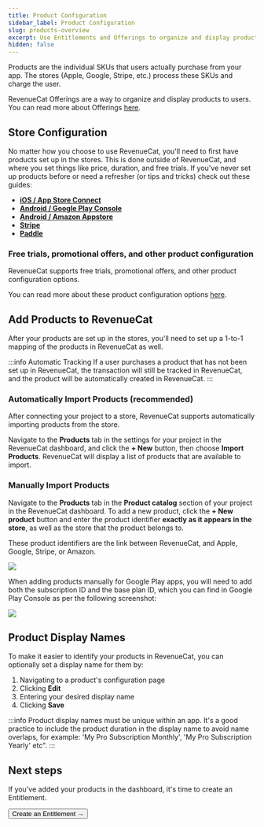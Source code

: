 ```yaml
---
title: Product Configuration
sidebar_label: Product Configuration
slug: products-overview
excerpt: Use Entitlements and Offerings to organize and display products
hidden: false
---
```


Products are the individual SKUs that users actually purchase from your app. The stores (Apple, Google, Stripe, etc.) process these SKUs and charge the user.

RevenueCat Offerings are a way to organize and display products to users. You can read more about Offerings [here](/offerings/overview).

## Store Configuration

No matter how you choose to use RevenueCat, you'll need to first have products set up in the stores. This is done outside of RevenueCat, and where you set things like price, duration, and free trials. If you've never set up products before or need a refresher (or tips and tricks) check out these guides:

- **[iOS / App Store Connect ](/getting-started/entitlements/ios-products)**
- **[Android / Google Play Console ](/getting-started/entitlements/android-products)**
- **[Android / Amazon Appstore ](/getting-started/entitlements/amazon-product-setup)**
- **[Stripe ](/getting-started/entitlements/stripe-products)**
- **[Paddle ](/getting-started/entitlements/paddle-products)**

### Free trials, promotional offers, and other product configuration

RevenueCat supports free trials, promotional offers, and other product configuration options.

You can read more about these product configuration options [here](/subscription-guidance/subscription-offers).

## Add Products to RevenueCat

After your products are set up in the stores, you'll need to set up a 1-to-1 mapping of the products in RevenueCat as well.

:::info Automatic Tracking
If a user purchases a product that has not been set up in RevenueCat, the transaction will still be tracked in RevenueCat, and the product will be automatically created in RevenueCat.
:::

### Automatically Import Products (recommended)

After connecting your project to a store, RevenueCat supports automatically importing products from the store.

Navigate to the **Products** tab in the settings for your project in the RevenueCat dashboard, and click the **+ New** button, then choose **Import Products**. RevenueCat will display a list of products that are available to import.

### Manually Import Products

Navigate to the **Products** tab in the **Product catalog** section of your project in the RevenueCat dashboard. To add a new product, click the **+ New product** button and enter the product identifier **exactly as it appears in the store**, as well as the store that the product belongs to.

These product identifiers are the link between RevenueCat, and Apple, Google, Stripe, or Amazon.

![](/docs_images/products/new-products.png)

When adding products manually for Google Play apps, you will need to add both the subscription ID and the base plan ID, which you can find in Google Play Console as per the following screenshot:

![](/docs_images/products/google-play-new-products.png)

## Product Display Names

To make it easier to identify your products in RevenueCat, you can optionally set a display name for them by:

1. Navigating to a product's configuration page
2. Clicking **Edit**
3. Entering your desired display name
4. Clicking **Save**

:::info
Product display names must be unique within an app. It's a good practice to include the product duration in the display name to avoid name overlaps, for example: 'My Pro Subscription Monthly', 'My Pro Subscription Yearly' etc".
:::

## Next steps

If you've added your products in the dashboard, it's time to create an Entitlement.

<Button href="/docs/getting-started/entitlements">Create an Entitlement →</Button>
